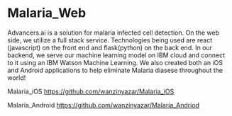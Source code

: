 # Malaria_Web

Advancers.ai is a solution for malaria infected cell detection. On the web side, we utilize a full stack service. Technologies being used are react (javascript) on the front end and flask(python) on the back end. In our backend, we serve our machine learning model on IBM cloud and connect to it using an IBM Watson Machine Learning. We also created both an iOS and Android applications to help eliminate Malaria diasese throughout the world!

Malaria_iOS https://github.com/wanzinyazar/Malaria_iOS

Malaria_Android https://github.com/wanzinyazar/Malaria_Andriod
